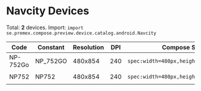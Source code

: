 # Navcity Devices

Total: **2** devices. Import: `import se.premex.compose.preview.device.catalog.android.Navcity`

| Code | Constant | Resolution | DPI | Compose Spec | Preview Usage |
|------|----------|------------|-----|-------------|---------------|
| NP-752Go | NP_752GO | 480x854 | 240 | `spec:width=480px,height=854px,dpi=240` | `@Preview(device = Navcity.NP_752GO)` |
| NP752 | NP752 | 480x854 | 240 | `spec:width=480px,height=854px,dpi=240` | `@Preview(device = Navcity.NP752)` |

<!-- Generated automatically. Do not edit manually. -->
